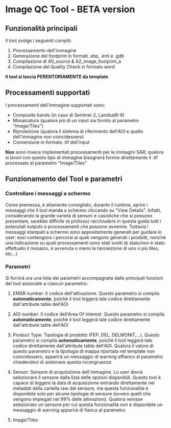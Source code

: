 # Image QC Tool - BETA version

## Funzionalità principali 

Il tool svolge i seguenti compiti:

1) Processamento dell'immagine
2) Generazione del footprint in formati .shp, .kml e .gdb
3) Compilazione di A0_source & A2_image_footprint_a
4) Compilazione del Quality Check in formato word

**Il tool si lancia PERENTORIAMENTE da template**

## Processamenti supportati

I processamenti dell'immagine supportati sono: 

- Composite bands (in caso di Sentinel-2, Landsat8-9)
- Mosaicatura (qualora più di un input sia fornito al parametro "Image/Tiles")
- Riproiezione (qualora il sistema di riferimento dell'AOI e quello dell'immagine non coincidessero)
- Conversione in formato .tif dell'input

**Non** sono invece implementati processamenti per le immagini SAR; qualora si lavori con questo tipo di immagine bisognerà fornire direttamente il .tif processato al parametro "Image/Tiles"

## Funzionamento del Tool e parametri

### Controllare i messaggi a schermo

Come premessa, è altamente consigliato, durante il runtime, aprire i messaggi che il tool manda a schermo cliccando su "View Details". Infatti, considerando la grande varietà di sensori e casistiche che si possono presentare, sarebbe difficile (e prolisso) racchiudere in questa guida tutti i potenziali outputs e processamenti che possono avvenire. Tuttavia i messaggi stampati a schermo sono appositamente generati per guidare lo user: essi contengono i percorsi ai quali vengono generati i prodotti, nonchè una indicazione su quali processamenti sono stati svolti (è stato/non è stato effettuato il mosaico, è avvenuta o meno la riproiezione di uno o più tiles, etc...)

### Parametri

Si fornirà ora una lista dei parametri accompagnata dalle principali funzioni del tool associate a ciascun parametro:

1) EMSR number: Il codice dell'attivazione. Questo parametro si compila **automaticamente**, poichè il tool leggerà tale codice direttamente dall'attribute table dell'AOI
  
2) AOI number:  Il codice dell'Area Of Interest. Questo parametro si compila **automaticamente**, poichè il tool leggerà tale codice direttamente dall'attribute table dell'AOI
  
3) Product Type: Tipologia di prodotto (FEP, DEL, DELMONIT,...). Questo parametro si compila **automaticamente**, poichè il tool leggerà tale codice direttamente dall'attribute table dell'AOI. Qualora il valore di questo parametro e la tipologia di mappa riportata nel template non coincidessero, apparirà un messaggio di warning affianco al parametro chiedendovi di sistemare questa incongruenza

4) Sensor: Sensore di acquisizione dell'immagine. Lo user dovrà selezionare il sensore dalla lista delle opzioni disponibili. Questo tool è capace di leggere la data di acquisizione entrando direttamente nei metadati della cartella raw del sensore, ma questa funzionalità è disponibile solo per alcune tipologie di sensore (ovvero quelli che vengono impiegati nel 99% delle attivazioni). Qualora venisse selezionato un sensore per cui questa funzionalità non è disponibile un messaggio di warning apparirà di fianco al parametro

5) Image/Tiles:  

